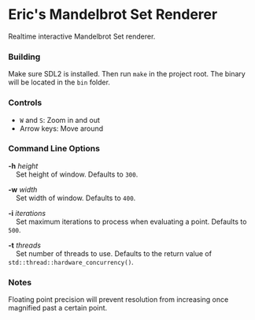 # Eric's Mandelbrot Set Renderer 

Realtime interactive Mandelbrot Set renderer.

### Building
Make sure SDL2 is installed. Then run `make` in the project root. The binary will be located in the `bin` folder.

### Controls
- `W` and `S`: Zoom in and out
- Arrow keys: Move around

### Command Line Options
**-h** *height*<br>
&nbsp;&nbsp;&nbsp;&nbsp;Set height of window. Defaults to `300`.

**-w** *width*<br>
&nbsp;&nbsp;&nbsp;&nbsp;Set width of window. Defaults to `400`.

**-i** *iterations*<br>
&nbsp;&nbsp;&nbsp;&nbsp;Set maximum iterations to process when evaluating a point. Defaults to `500`.

**-t** *threads*<br>
&nbsp;&nbsp;&nbsp;&nbsp;Set number of threads to use. Defaults to the return value of `std::thread::hardware_concurrency()`.

### Notes
Floating point precision will prevent resolution from increasing once magnified past a certain point.

